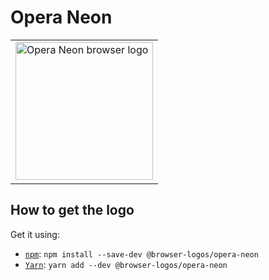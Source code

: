 Opera Neon
==========

<!-- markdownlint-disable line-length no-inline-html -->
<table>
    <tr height=230>
        <td>
            <a href="https://github.com/alrra/browser-logos/tree/896ab303b43decd25c518ea5dc0081e6974d344a/src/opera-neon">
                <img width=220 src="https://raw.githubusercontent.com/alrra/browser-logos/896ab303b43decd25c518ea5dc0081e6974d344a/src/opera-neon/opera-neon_512x512.png" alt="Opera Neon browser logo">
            </a>
        </td>
    </tr>
</table>
<!-- markdownlint-enable line-length no-inline-html -->

How to get the logo
-------------------

Get it using:

* [`npm`][npm]: `npm install --save-dev @browser-logos/opera-neon`
* [`Yarn`][yarn]: `yarn add --dev @browser-logos/opera-neon`

<!-- Link labels: -->

[npm]: https://www.npmjs.com/
[yarn]: https://yarnpkg.com/

